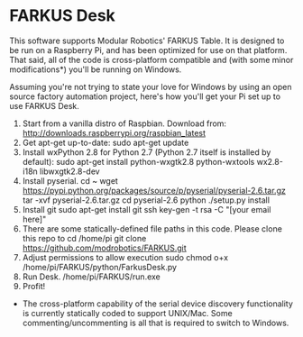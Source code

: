 FARKUS Desk
======

This software supports Modular Robotics' FARKUS Table.  It is designed to be
run on a Raspberry Pi, and has been optimized for use on that platform.  That
said, all of the code is cross-platform compatible and (with some minor modifications*)
you'll be running on Windows.

Assuming you're not trying to state your love for Windows by using an open source
factory automation project, here's how you'll get your Pi set up to use FARKUS Desk.

1. Start from a vanilla distro of Raspbian.  Download from: http://downloads.raspberrypi.org/raspbian_latest 
2. Get apt-get up-to-date:
        sudo apt-get update
3. Install wxPython 2.8 for Python 2.7 (Python 2.7 itself is installed by default):
        sudo apt-get install python-wxgtk2.8 python-wxtools wx2.8-i18n libwxgtk2.8-dev
4. Install pyserial.
        cd ~
        wget https://pypi.python.org/packages/source/p/pyserial/pyserial-2.6.tar.gz
        tar -xvf pyserial-2.6.tar.gz
        cd pyserial-2.6
        python ./setup.py install
5. Install git
        sudo apt-get install git
        ssh key-gen -t rsa -C "[your email here]"
6. There are some statically-defined file paths in this code.  Please clone this repo to
        cd /home/pi
        git clone https://github.com/modrobotics/FARKUS.git
7. Adjust permissions to allow execution
        sudo chmod o+x /home/pi/FARKUS/python/FarkusDesk.py
8. Run Desk.
        /home/pi/FARKUS/run.exe
9. Profit!

* The cross-platform capability of the serial device discovery functionality
  is currently statically coded to support UNIX/Mac.  Some commenting/uncommenting
  is all that is required to switch to Windows.